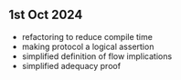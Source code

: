 ## 1st Oct 2024
- refactoring to reduce compile time
- making protocol a logical assertion
- simplified definition of flow implications
- simplified adequacy proof
